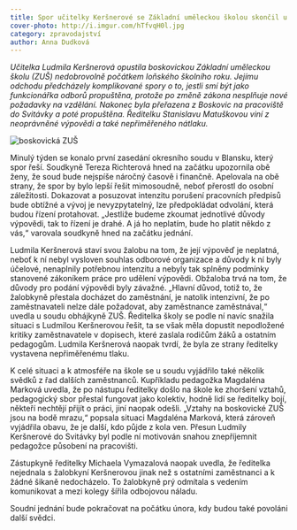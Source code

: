 ```yaml
---
title: Spor učitelky Keršnerové se Základní uměleckou školou skončil u soudu
cover-photo: http://i.imgur.com/hTfvqH0l.jpg
category: zpravodajství
author: Anna Dudková
---
```


*Učitelka Ludmila Keršnerová opustila boskovickou Základní uměleckou školu (ZUŠ) nedobrovolně počátkem loňského školního roku. Jejímu odchodu předcházely komplikované spory o to, jestli smí být jako funkcionářka odborů propuštěna, protože po změně zákona nesplňuje nové požadavky na vzdělání. Nakonec byla přeřazena z Boskovic na pracoviště do Svitávky a poté propuštěna. Ředitelku Stanislavu Matuškovou viní z neoprávněné výpovědi a také nepřiměřeného nátlaku.*

<img src="http://i.imgur.com/4ldHVC3.jpg" alt="boskovická ZUŠ" class="img-responsive img-popup" data-author="Tomáš Znamenáček">

Minulý týden se konalo první zasedání okresního soudu v Blansku, který spor řeší. Soudkyně Tereza Richterová hned na začátku upozornila obě ženy, že soud bude nejspíše náročný časově i finančně. Apelovala na obě strany, že spor by bylo lepší řešit mimosoudně, neboť přerostl do osobní záležitosti. Dokazovat a posuzovat intenzitu porušení pracovních předpisů bude obtížné a vývoj je nevyzpytatelný, lze předpokládat odvolání, která budou řízení protahovat. „Jestliže budeme zkoumat jednotlivé důvody výpovědi, tak to řízení je drahé. A já ho neplatím, bude ho platit někdo z vás,“ varovala soudkyně hned na začátku jednání.

Ludmila Keršnerová staví svou žalobu na tom, že její výpověď je neplatná, neboť k ní nebyl vysloven souhlas odborové organizace a důvody k ní byly účelové, nenaplnily potřebnou intenzitu a nebyly tak splněny podmínky stanovené zákoníkem práce pro udělení výpovědi. Obžaloba trvá na tom, že důvody pro podání výpovědi byly závažné. „Hlavní důvod, totiž to, že žalobkyně přestala docházet do zaměstnání, je natolik intenzivní, že po zaměstnavateli nelze dále požadovat, aby zaměstnance zaměstnával,“ uvedla u soudu obhájkyně ZUŠ. Ředitelka školy se podle ní navíc snažila situaci s Ludmilou Keršnerovou řešit, ta se však měla dopustit nepodložené kritiky zaměstnavatele v dopisech, které zaslala rodičům žáků a ostatním pedagogům. Ludmila Keršnerová naopak tvrdí, že byla ze strany ředitelky vystavena nepřiměřenému tlaku.

K celé situaci a k atmosféře na škole se u soudu vyjádřilo také několik svědků z řad dalších zaměstnanců. Kupříkladu pedagožka Magdaléna Marková uvedla, že po nástupu ředitelky došlo na škole ke zhoršení vztahů, pedagogický sbor přestal fungovat jako kolektiv, hodně lidí se ředitelky bojí, někteří nechtějí přijít o práci, jiní naopak odešli. „Vztahy na boskovické ZUŠ jsou na bodě mrazu,“ popsala situaci Magdaléna Marková, která zároveň vyjádřila obavu, že je další, kdo půjde z kola ven. Přesun Ludmily Keršnerové do Svitávky byl podle ní motivován snahou znepříjemnit pedagožce působení na pracovišti. 

Zástupkyně ředitelky Michaela Vymazalová naopak uvedla, že ředitelka nejednala s žalobkyní Keršnerovou jinak než s ostatními zaměstnanci a k žádné šikaně nedocházelo. To žalobkyně prý odmítala s vedením komunikovat a mezi kolegy šířila odbojovou náladu.

Soudní jednání bude pokračovat na počátku února, kdy budou také povoláni další svědci.